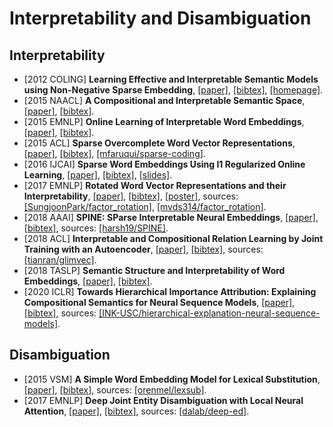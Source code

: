 # Interpretability and Disambiguation

## Interpretability
- [2012 COLING] **Learning Effective and Interpretable Semantic Models using Non-Negative Sparse Embedding**, [[paper]](https://www.aclweb.org/anthology/C12-1118.pdf), [[bibtex]](https://www.aclweb.org/anthology/C12-1118.bib), [[homepage]](http://www.cs.cmu.edu/~bmurphy/NNSE/).
- [2015 NAACL] **A Compositional and Interpretable Semantic Space**, [[paper]](https://www.aclweb.org/anthology/N15-1004.pdf), [[bibtex]](https://www.aclweb.org/anthology/N15-1004.bib).
- [2015 EMNLP] **Online Learning of Interpretable Word Embeddings**, [[paper]](https://www.aclweb.org/anthology/D15-1196.pdf), [[bibtex]](https://www.aclweb.org/anthology/D15-1196.bib).
- [2015 ACL] **Sparse Overcomplete Word Vector Representations**, [[paper]](https://www.aclweb.org/anthology/P15-1144.pdf), [[bibtex]](https://www.aclweb.org/anthology/P15-1144.bib), [[mfaruqui/sparse-coding]](https://github.com/mfaruqui/sparse-coding).
- [2016 IJCAI] **Sparse Word Embeddings Using l1 Regularized Online Learning**, [[paper]](https://www.ijcai.org/Proceedings/16/Papers/414.pdf), [[bibtex]](/Bibtex/Sparse%20Word%20Embeddings%20Using%20l1%20Regularized%20Online%20Learning.bib), [[slides]](http://ofey.me/slides/sparse_ijcai16.pdf).
- [2017 EMNLP] **Rotated Word Vector Representations and their Interpretability**, [[paper]](https://www.aclweb.org/anthology/D17-1041.pdf), [[bibtex]](https://www.aclweb.org/anthology/D17-1041.bib), [[poster]](https://sungjoonpark.github.io./assets/emnlp2017_poster.pdf), sources: [[SungjoonPark/factor_rotation]](https://github.com/SungjoonPark/factor_rotation), [[mvds314/factor_rotation]](https://github.com/mvds314/factor_rotation).
- [2018 AAAI] **SPINE: SParse Interpretable Neural Embeddings**, [[paper]](https://arxiv.org/pdf/1711.08792.pdf), [[bibtex]](/Bibtex/SPINE.bib), sources: [[harsh19/SPINE]](https://github.com/harsh19/SPINE).
- [2018 ACL] **Interpretable and Compositional Relation Learning by Joint Training with an Autoencoder**, [[paper]](https://www.aclweb.org/anthology/P18-1200.pdf), [[bibtex]](/Bibtex/Interpretable%20and%20Compositional%20Relation%20Learning%20by%20Joint%20Training%20with%20an%20Autoencoder.bib), sources: [[tianran/glimvec]](https://github.com/tianran/glimvec).
- [2018 TASLP] **Semantic Structure and Interpretability of Word Embeddings**, [[paper]](https://arxiv.org/pdf/1711.00331.pdf), [[bibtex]](/Bibtex/Semantic%20Structure%20and%20Interpretability%20of%20Word%20Embeddings.bib).
- [2020 ICLR] **Towards Hierarchical Importance Attribution: Explaining Compositional Semantics for Neural Sequence Models**, [[paper]](https://openreview.net/pdf?id=BkxRRkSKwr), [[bibtex]](/Bibtex/Towards%20Hierarchical%20Importance%20Attribution%20-%20Explaining%20Compositional%20Semantics%20for%20Neural%20Sequence%20Models.bib), sources: [[INK-USC/hierarchical-explanation-neural-sequence-models]](https://github.com/INK-USC/hierarchical-explanation-neural-sequence-models).

## Disambiguation
- [2015 VSM] **A Simple Word Embedding Model for Lexical Substitution**, [[paper]](https://www.aclweb.org/anthology/W15-1501.pdf), [[bibtex]](https://www.aclweb.org/anthology/W15-1501.bib), sources: [[orenmel/lexsub]](https://github.com/orenmel/lexsub).
- [2017 EMNLP] **Deep Joint Entity Disambiguation with Local Neural Attention**, [[paper]](https://www.aclweb.org/anthology/D17-1277.pdf), [[bibtex]](https://www.aclweb.org/anthology/D17-1277.bib), sources: [[dalab/deep-ed]](https://github.com/dalab/deep-ed).